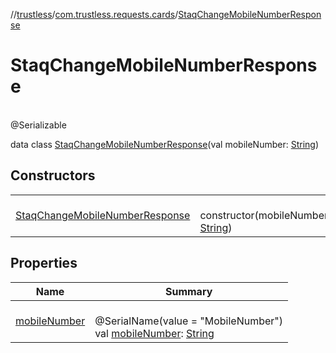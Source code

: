 //[trustless](../../../index.md)/[com.trustless.requests.cards](../index.md)/[StaqChangeMobileNumberResponse](index.md)

# StaqChangeMobileNumberResponse

\
@Serializable

data class [StaqChangeMobileNumberResponse](index.md)(val mobileNumber: [String](https://kotlinlang.org/api/latest/jvm/stdlib/kotlin/-string/index.html))

## Constructors

| | |
|---|---|
| [StaqChangeMobileNumberResponse](-staq-change-mobile-number-response.md) | <br>constructor(mobileNumber: [String](https://kotlinlang.org/api/latest/jvm/stdlib/kotlin/-string/index.html)) |

## Properties

| Name | Summary |
|---|---|
| [mobileNumber](mobile-number.md) | <br>@SerialName(value = &quot;MobileNumber&quot;)<br>val [mobileNumber](mobile-number.md): [String](https://kotlinlang.org/api/latest/jvm/stdlib/kotlin/-string/index.html) |
